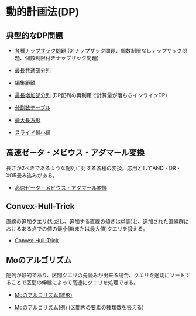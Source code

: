 # 動的計画法(DP)

## 典型的なDP問題

- [各種ナップザック問題](https://github.com/tokusakurai/Library/blob/main/Dynamic-Programming/Knapsack.cpp) (01ナップザック問題、個数制限なしナップザック問題、個数制限付きナップザック問題)

- [最長共通部分列](https://github.com/tokusakurai/Library/blob/main/Dynamic-Programming/LCS.cpp)

- [編集距離](https://github.com/tokusakurai/Library/blob/main/Dynamic-Programming/Edit_Distance.cpp)

- [最長増加部分列](https://github.com/tokusakurai/Library/blob/main/Dynamic-Programming/LIS.cpp) (DP配列の再利用で計算量が落ちるインラインDP)

- [分割数テーブル](https://github.com/tokusakurai/Library/blob/main/Dynamic-Programming/Partition_Number.cpp)

- [最大長方形](https://github.com/tokusakurai/Library/blob/main/Dynamic-Programming/Largest_Rectangle.cpp)

- [スライド最小値](https://github.com/tokusakurai/Library/blob/main/Dynamic-Programming/Slide_Min.cpp)

## 高速ゼータ・メビウス・アダマール変換
長さが2べきであるような配列に対する各種の変換。応用としてAND・OR・XOR畳み込みがある。

- [高速ゼータ・メビウス・アダマール変換](https://github.com/tokusakurai/Library/blob/main/Dynamic-Programming/Zeta_Mobius_Hadamard.cpp)

## Convex-Hull-Trick
直線の追加クエリ(ただし、追加する直線の傾きは単調)と、追加された直線群におけるある点での値の最小値(または最大値)クエリを扱える。

- [Convex-Hull-Trick](https://github.com/tokusakurai/Library/blob/main/Dynamic-Programming/Convex_Hull_Trick.cpp)

## Moのアルゴリズム
配列が静的であり、区間クエリの先読みが出来る場合、クエリを適切にソートすることで区間の伸縮によって高速にクエリを処理できる。

- [Moのアルゴリズム(雛形)](https://github.com/tokusakurai/Library/blob/main/Dynamic-Programming/Mo_Template.cpp)

- [Moのアルゴリズム(例)](https://github.com/tokusakurai/Library/blob/main/Dynamic-Programming/Mo_Example.cpp) (区間内の要素の種類数を扱える)
